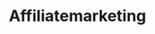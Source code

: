 ---
title: Affiliatemarketing
crosslinks:
- juststart
- Entrepreneur
- HailCorporate
- socialmedia
- Serendipity
- EntrepreneurRideAlong
---